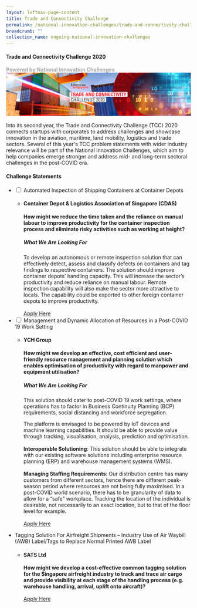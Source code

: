```yaml
---
layout: leftnav-page-content
title: Trade and Connectivity Challenge
permalink: /national-innovation-challenges/trade-and-connectivity-challenge-2020
breadcrumb: ""
collection_name: ongoing-national-innovation-challenges
---
```

#### **Trade and Connectivity Challenge 2020**
<font color="#a9a9a9"><b>Powered by National Innovation Challenges</b></font>
[![1](/images/tcc2020_banner.jpg)](http://tradeandconnectivity.innovation-challenge.sg)

Into its second year, the Trade and Connectivity Challenge (TCC) 2020 connects startups with corporates to address challenges and showcase innovation in the aviation, maritime, land mobility, logistics and trade sectors. Several of this year's TCC problem statements with wider industry relevance will be part of the National Innovation Challenges, which aim to help companies emerge stronger and address mid- and long-term sectoral challenges in the post-COVID era. 

<!-- start of wrapper div -->
<!-- start of first drop down box -->
<div id="wrapper"> 
  <h4> Challenge Statements</h4>
<ul>
  <li>
    <input type="checkbox" id="list-item-1">
    <label for="list-item-1" class="first">Automated Inspection of Shipping Containers at Container Depots</label>
        <ul>
          <li><b><h4>Container Depot & Logistics Association of Singapore (CDAS)</h4>How might we reduce the time taken and the reliance on manual labour to improve productivity for the container inspection process and eliminate risky activities such as working at height?</b>
            <h5>What We Are Looking For</h5>
To develop an autonomous or remote inspection solution that can effectively detect, assess and classify defects on containers and tag findings to respective containers. The solution should improve container depots’ handling capacity. This will increase the sector’s productivity and reduce reliance on manual labour. Remote inspection capability will also make the sector more attractive to locals. The capability could be exported to other foreign container depots to improve productivity.
<br><br>
<a href="http://tradeandconnectivity.innovation-challenge.sg" target="_blank" >Apply Here</a>
      </li>
     </ul>
   </li>
<!-- end of first drop down box -->
<!-- start of first drop down box -->
    <li>
    <input type="checkbox" id="list-item-2">
    <label for="list-item-2">Management and Dynamic Allocation of Resources in a Post-COVID 19 Work Setting</label>
      <ul>
        <li><b><h4>YCH Group</h4>
      How might we develop an effective, cost efficient and user-friendly resource management and planning solution which enables optimisation of productivity with regard to manpower and equipment utilisation? </b>
     
<h5>What We Are Looking For</h5>

This solution should cater to post-COVID 19 work settings, where operations has to factor in Business Continuity Planning (BCP) requirements, social distancing and workforce segregation. 

The platform is envisaged to be powered by IoT devices and machine learning capabilities. It should be able to provide value through tracking, visualisation, analysis, prediction and optimisation.<br><br>
          <b>Interoperable Solutioning</b>: This solution should be able to integrate with our existing software solutions including enterprise resource planning (ERP) and warehouse management systems (WMS).<br><br>
          <b>Managing Staffing Requirements</b>: Our distribution centre has many customers from different sectors, hence there are different peak-season period where resources are not being fully maximised. In a post-COVID world scenario, there has to be granularity of data to allow for a “safe” workplace. Tracking the location of the individual is desirable, not necessarily to an exact location, but to that of the floor level for example.
<br><br>
<a href="http://tradeandconnectivity.innovation-challenge.sg" target="_blank" >Apply Here</a>
        </li>
      </ul>
    </li>
<!-- end of second drop down box -->
<!-- start of third drop down box -->
<li>
    <label for="list-item-3" class="first">Tagging Solution For Airfreight Shipments – Industry Use of Air Waybill (AWB) Label/Tags to Replace Normal Printed AWB Label</label>
        <ul>
          <li><b><h4>SATS Ltd</h4>
           How might we develop a cost-effective common tagging solution for the Singapore airfreight industry to track and trace air cargo and provide visibility at each stage of the handling process (e.g. warehouse handling, arrival, uplift onto aircraft)?</b>
<br><br>
<a href="http://tradeandconnectivity.innovation-challenge.sg" target="_blank" >Apply Here</a>
        </li>
     </ul>
   </li>
    <!-- end of dropdown box 3 -->
  </ul>
</div>
<!-- end of wrapper div -->

